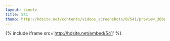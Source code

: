 ```yaml
---
layout: sieutv
title: 541
thumb: http://hdsite.net/contents/videos_screenshots/0/541/preview_360p.mp4.jpg
---
```

{% include iframe src='http://hdsite.net/embed/541' %}
 
